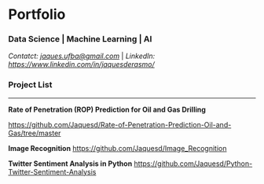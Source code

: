 # Portfolio 

### Data Science | Machine Learning | AI 

*Contatct: jaques.ufba@gmail.com* | *LinkedIn: https://www.linkedin.com/in/jaquesderasmo/*


### Project List
---


**Rate of Penetration (ROP) Prediction for Oil and Gas Drilling**

https://github.com/Jaquesd/Rate-of-Penetration-Prediction-Oil-and-Gas/tree/master

**Image Recognition**
https://github.com/Jaquesd/Image_Recognition

**Twitter Sentiment Analysis in Python**
https://github.com/Jaquesd/Python-Twitter-Sentiment-Analysis






